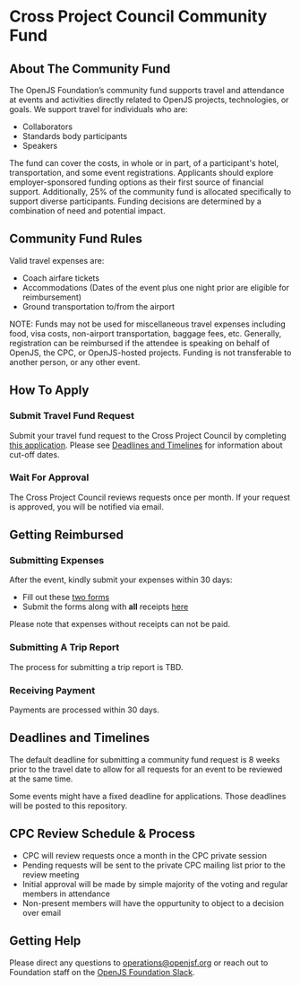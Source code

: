 # Cross Project Council Community Fund

## About The Community Fund

The OpenJS Foundation’s community fund supports travel and attendance at events and activities directly related to OpenJS projects, technologies, or goals. We support travel for individuals who are:

* Collaborators
* Standards body participants
* Speakers

The fund can cover the costs, in whole or in part, of a participant's hotel, transportation, and some event registrations.
Applicants should explore employer-sponsored funding options as their first source of financial support.
Additionally, 25% of the community fund is allocated specifically to support diverse participants.
Funding decisions are determined by a combination of need and potential impact.

## Community Fund Rules

Valid travel expenses are:

* Coach airfare tickets
* Accommodations (Dates of the event plus one night prior are eligible for reimbursement)
* Ground transportation to/from the airport

NOTE: Funds may not be used for miscellaneous travel expenses including food, visa costs, non-airport transportation, baggage fees, etc.
Generally, registration can be reimbursed if the attendee is speaking on behalf of OpenJS, the CPC, or OpenJS-hosted projects.
Funding is not transferable to another person, or any other event. 


## How To Apply

### Submit Travel Fund Request

Submit your travel fund request to the Cross Project Council by completing [this application](https://forms.gle/QDt3iqoXXB5Ycovz8).
Please see [Deadlines and Timelines](#deadlines-and-timelines) for information about cut-off dates. 

### Wait For Approval

The Cross Project Council reviews requests once per month. If your request is approved, you will be notified via email.

## Getting Reimbursed

### Submitting Expenses

After the event, kindly submit your expenses within 30 days:

* Fill out these [two forms](https://drive.google.com/drive/folders/1E-dTuqnIWpZN2NP-1ioAWzK_W2zSwa_P?usp=share_link)
* Submit the forms along with **all** receipts [here](https://form.asana.com/?k=S6lGzAjHv2uv7M8llnhO_w&d=9283783873717)

Please note that expenses without receipts can not be paid.

### Submitting A Trip Report

The process for submitting a trip report is TBD.
<!-- Provide a trip report by filling out the following form. Preferably, also provide pictures and video of the 
event for use on social media. -->

### Receiving Payment

Payments are processed within 30 days.

## Deadlines and Timelines 

The default deadline for submitting a community fund request is 8 weeks prior to the travel date to allow for all requests for an event to be reviewed at the same time. 

Some events might have a fixed deadline for applications. Those deadlines will be posted to this repository.

## CPC Review Schedule & Process 

- CPC will review requests once a month in the CPC private session
- Pending requests will be sent to the private CPC mailing list prior to the review meeting
- Initial approval will be made by simple majority of the voting and regular members in attendance
- Non-present members will have the oppurtunity to object to a decision over email

## Getting Help

Please direct any questions to operations@openjsf.org or reach out to Foundation staff on the [OpenJS Foundation Slack]([url](https://openjs-foundation.slack.com/archives/C01AM9J51J8)https://openjs-foundation.slack.com/archives/C01AM9J51J8).


